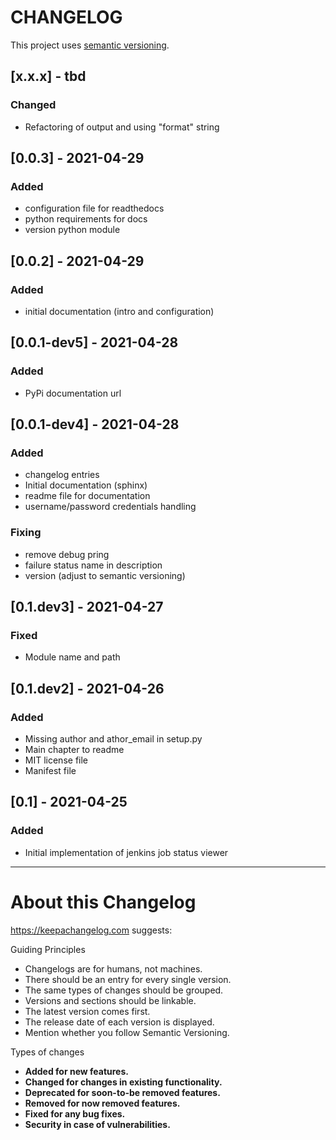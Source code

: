 # CHANGELOG

This project uses [semantic versioning](https://semver.org/).

## [x.x.x] - tbd
### Changed

* Refactoring of output and using "format" string

## [0.0.3] - 2021-04-29
### Added

* configuration file for readthedocs
* python requirements for docs
* version python module

## [0.0.2] - 2021-04-29
### Added

* initial documentation (intro and configuration)

## [0.0.1-dev5] - 2021-04-28
### Added

* PyPi documentation url

## [0.0.1-dev4] - 2021-04-28
### Added

* changelog entries
* Initial documentation (sphinx)
* readme file for documentation
* username/password credentials handling

### Fixing

* remove debug pring
* failure status name in description
* version (adjust to semantic versioning)

## [0.1.dev3] - 2021-04-27
### Fixed

* Module name and path

## [0.1.dev2] - 2021-04-26
### Added

* Missing author and athor_email in setup.py
* Main chapter to readme
* MIT license file
* Manifest file

## [0.1] - 2021-04-25
### Added

* Initial implementation of jenkins job status viewer

---

# About this Changelog

https://keepachangelog.com suggests:

Guiding Principles

* Changelogs are for humans, not machines.
* There should be an entry for every single version.
* The same types of changes should be grouped.
* Versions and sections should be linkable.
* The latest version comes first.
* The release date of each version is displayed.
* Mention whether you follow Semantic Versioning.

Types of changes

* **Added for new features.**
* **Changed for changes in existing functionality.**
* **Deprecated for soon-to-be removed features.**
* **Removed for now removed features.**
* **Fixed for any bug fixes.**
* **Security in case of vulnerabilities.**
